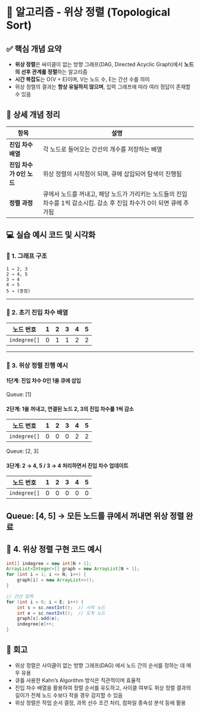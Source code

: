 #  🧠 알고리즘  - 위상 정렬 (Topological Sort)


## ✅ 핵심 개념 요약


- **위상 정렬**은 싸이클이 없는 방향 그래프(DAG, Directed Acyclic Graph)에서 **노드의 선후 관계를 정렬**하는 알고리즘
- **시간 복잡도**는 O(V + E)이며, V는 노드 수, E는 간선 수를 의미
- 위상 정렬의 결과는 **항상 유일하지 않으며**, 입력 그래프에 따라 여러 정답이 존재할 수 있음



## 🔎 상세 개념 정리
| 항목 | 설명 |
|------|------|
| **진입 차수 배열** | 각 노드로 들어오는 간선의 개수를 저장하는 배열 |
| **진입 차수가 0인 노드** | 위상 정렬의 시작점이 되며, 큐에 삽입되어 탐색이 진행됨 |
| **정렬 과정** | 큐에서 노드를 꺼내고, 해당 노드가 가리키는 노드들의 진입 차수를 1씩 감소시킴. 감소 후 진입 차수가 0이 되면 큐에 추가됨 |




## 💻 실습 예시 코드 및 시각화

### 📌 1. 그래프 구조
```
1 → 2, 3
2 → 4, 5
3 → 4
4 → 5
5 → (종점)
```

---

### 📌 2. 초기 진입 차수 배열

| 노드 번호       | 1 | 2 | 3 | 4 | 5 |
|----------------|---|---|---|---|---|
| `indegree[]`   | 0 | 1 | 1 | 2 | 2 |
---

### 📌 3. 위상 정렬 진행 예시

#### 1단계: 진입 차수 0인 1을 큐에 삽입
Queue: [1]

#### 2단계: 1을 꺼내고, 연결된 노드 2, 3의 진입 차수를 1씩 감소

| 노드 번호       | 1 | 2 | 3 | 4 | 5 |
|----------------|---|---|---|---|---|
| `indegree[]`   | 0 | 0 | 0 | 2 | 2 |
Queue: [2, 3]

#### 3단계: 2 → 4, 5 / 3 → 4 처리하면서 진입 차수 업데이트

| 노드 번호       | 1 | 2 | 3 | 4 | 5 |
|----------------|---|---|---|---|---|
| `indegree[]`   | 0 | 0 | 0 | 0 | 0 |
Queue: [4, 5]
→ 모든 노드를 큐에서 꺼내면 위상 정렬 완료
---


## 📌 4. 위상 정렬 구현 코드 예시

```java
int[] indegree = new int[N + 1];
ArrayList<Integer>[] graph = new ArrayList[N + 1];
for (int i = 1; i <= N; i++) {
    graph[i] = new ArrayList<>();
}

// 간선 입력
for (int i = 0; i < E; i++) {
    int s = sc.nextInt();  // 시작 노드
    int e = sc.nextInt();  // 도착 노드
    graph[s].add(e);
    indegree[e]++;
}

```




## 🔁 회고
- 위상 정렬은 사이클이 없는 방향 그래프(DAG) 에서 노드 간의 순서를 정하는 데 매우 유용
- 큐를 사용한 Kahn’s Algorithm 방식은 직관적이며 효율적
- 진입 차수 배열을 활용하여 정렬 순서를 유도하고,
사이클 여부도 위상 정렬 결과의 길이가 전체 노드 수보다 작을 경우 감지할 수 있음
- 위상 정렬은 작업 순서 결정, 과목 선수 조건 처리, 컴파일 종속성 분석 등에 활용
